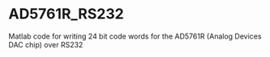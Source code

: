 # AD5761R_RS232
Matlab code for writing 24 bit code words for the AD5761R (Analog Devices DAC chip) over RS232
